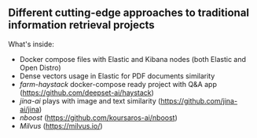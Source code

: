 ## Different cutting-edge approaches to traditional information retrieval projects

What's inside:
- Docker compose files with Elastic and Kibana nodes (both Elastic and Open Distro)
- Dense vectors usage in Elastic for PDF documents similarity
- *farm-haystack* docker-compose ready project with Q&A app (https://github.com/deepset-ai/haystack)
- *jina-ai* plays with image and text similarity (https://github.com/jina-ai/jina)
- *nboost* (https://github.com/koursaros-ai/nboost)
- *Milvus* (https://milvus.io/)
